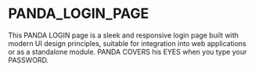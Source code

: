 # PANDA_LOGIN_PAGE
This PANDA LOGIN page is a sleek and responsive login page built with modern UI design principles, suitable for integration into web applications or as a standalone module. PANDA COVERS his EYES when you type your PASSWORD.
